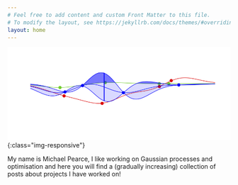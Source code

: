 ```yaml
---
# Feel free to add content and custom Front Matter to this file.
# To modify the layout, see https://jekyllrb.com/docs/themes/#overriding-theme-defaults
layout: home
---
```


![image-title-here](/Pics/con_LEVI_REVI_NREVI.jpg){:class="img-responsive"}

My name is Michael Pearce, I like working on Gaussian processes and optimisation and here you will find a (gradually increasing) collection of posts about projects I have worked on!
